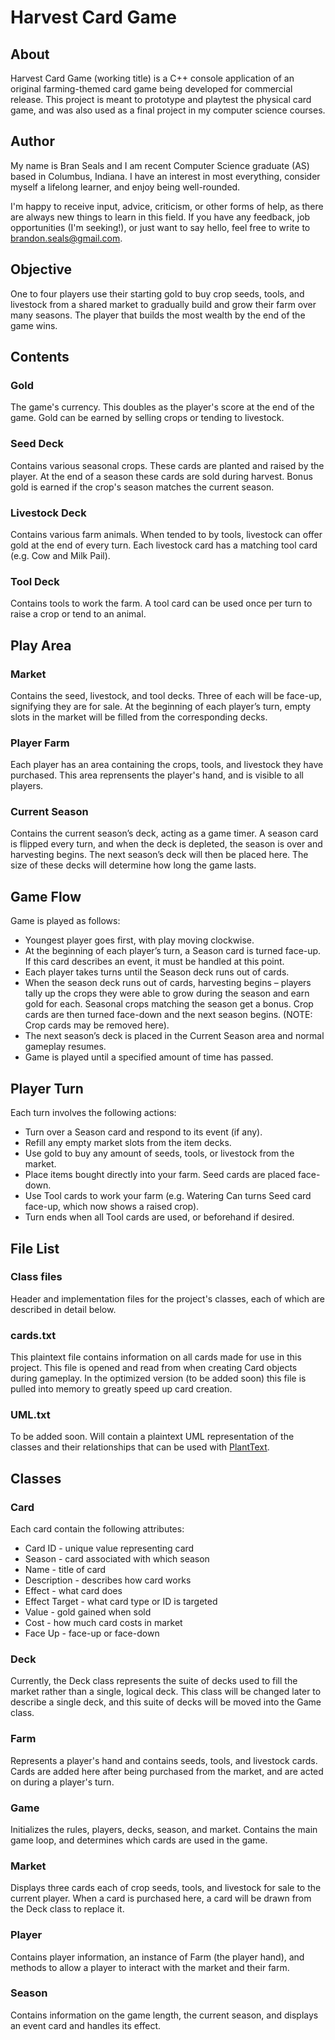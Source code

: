 # Harvest Card Game

## About
Harvest Card Game (working title) is a C++ console application of an original farming-themed card game being developed for commercial release. This project is meant to prototype and playtest the physical card game, and was also used as a final project in my computer science courses.


## Author
My name is Bran Seals and I am recent Computer Science graduate (AS) based in Columbus, Indiana. I have an interest in most everything, consider myself a lifelong learner, and enjoy being well-rounded.

I'm happy to receive input, advice, criticism, or other forms of help, as there are always new things to learn in this field. If you have any feedback, job opportunities (I'm seeking!), or just want to say hello, feel free to write to brandon.seals@gmail.com.


## Objective
One to four players use their starting gold to buy crop seeds, tools, and livestock from a shared market to gradually build and grow their farm over many seasons. The player that builds the most wealth by the end of the game wins.


## Contents

### Gold
The game's currency. This doubles as the player's score at the end of the game. Gold can be earned by selling crops or tending to livestock.

### Seed Deck
Contains various seasonal crops. These cards are planted and raised by the player. At the end of a season these cards are sold during harvest. Bonus gold is earned if the crop's season matches the current season. 

### Livestock Deck
Contains various farm animals. When tended to by tools, livestock can offer gold at the end of every turn. Each livestock card has a matching tool card (e.g. Cow and Milk Pail).

### Tool Deck
Contains tools to work the farm. A tool card can be used once per turn to raise a crop or tend to an animal.


## Play Area

### Market
Contains the seed, livestock, and tool decks. Three of each will be face-up, signifying they are for sale. At the beginning of each player’s turn, empty slots in the market will be filled from the corresponding decks.

### Player Farm
Each player has an area containing the crops, tools, and livestock they have purchased. This area reprensents the player's hand, and is visible to all players.

### Current Season
Contains the current season’s deck, acting as a game timer. A season card is flipped every turn, and when the deck is depleted, the season is over and harvesting begins. The next season’s deck will then be placed here. The size of these decks will determine how long the game lasts.


## Game Flow
Game is played as follows:
* Youngest player goes first, with play moving clockwise.
* At the beginning of each player’s turn, a Season card is turned face-up. If this card describes an event, it must be handled at this point.
* Each player takes turns until the Season deck runs out of cards. 
* When the season deck runs out of cards, harvesting begins – players tally up the crops they were able to grow during the season and earn gold for each. Seasonal crops matching the season get a bonus. Crop cards are then turned face-down and the next season begins. (NOTE: Crop cards may be removed here).
* The next season’s deck is placed in the Current Season area and normal gameplay resumes.
* Game is played until a specified amount of time has passed.


## Player Turn
Each turn involves the following actions:
* Turn over a Season card and respond to its event (if any).
* Refill any empty market slots from the item decks.
* Use gold to buy any amount of seeds, tools, or livestock from the market.
* Place items bought directly into your farm. Seed cards are placed face-down.
* Use Tool cards to work your farm (e.g. Watering Can turns Seed card face-up, which now shows a raised crop).
* Turn ends when all Tool cards are used, or beforehand if desired.


## File List

### Class files
Header and implementation files for the project's classes, each of which are described in detail below. 

### cards.txt
This plaintext file contains information on all cards made for use in this project. This file is opened and read from when creating Card objects during gameplay. In the optimized version (to be added soon) this file is pulled into memory to greatly speed up card creation. 

### UML.txt
To be added soon. Will contain a plaintext UML representation of the classes and their relationships that can be used with [PlantText](https://www.planttext.com/).


## Classes

### Card
Each card contain the following attributes:
* Card ID - unique value representing card
* Season - card associated with which season
* Name - title of card
* Description - describes how card works
* Effect - what card does
* Effect Target - what card type or ID is targeted
* Value - gold gained when sold
* Cost - how much card costs in market
* Face Up - face-up or face-down

### Deck
Currently, the Deck class represents the suite of decks used to fill the market rather than a single, logical deck. This class will be changed later to describe a single deck, and this suite of decks will be moved into the Game class.

### Farm
Represents a player's hand and contains seeds, tools, and livestock cards. Cards are added here after being purchased from the market, and are acted on during a player's turn. 

### Game
Initializes the rules, players, decks, season, and market. Contains the main game loop, and determines which cards are used in the game.

### Market
Displays three cards each of crop seeds, tools, and livestock for sale to the current player. When a card is purchased here, a card will be drawn from the Deck class to replace it.

### Player
Contains player information, an instance of Farm (the player hand), and methods to allow a player to interact with the market and their farm. 

### Season
Contains information on the game length, the current season, and displays an event card and handles its effect.